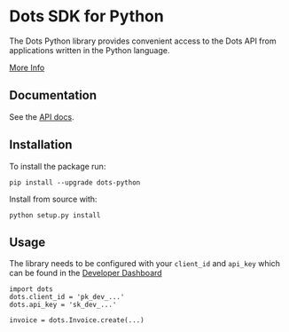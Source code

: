 # Dots SDK for Python

The Dots Python library provides convenient access to the Dots API from applications written in the Python language.

[More Info](https://dots.dev)

## Documentation

See the [API docs](https://docs.dots.dev).

## Installation

To install the package run:

```
pip install --upgrade dots-python
```

Install from source with:

```
python setup.py install
```

## Usage

The library needs to be configured with your `client_id` and `api_key` which can be found in the [Developer Dashboard](https://www.senddots.com/developer)

```
import dots
dots.client_id = 'pk_dev_...'
dots.api_key = 'sk_dev_...'

invoice = dots.Invoice.create(...)
```
